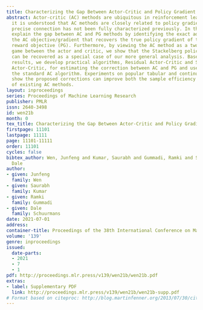 ```yaml
---
title: Characterizing the Gap Between Actor-Critic and Policy Gradient
abstract: Actor-critic (AC) methods are ubiquitous in reinforcement learning. Although
  it is understood that AC methods are closely related to policy gradient (PG), their
  precise connection has not been fully characterized previously. In this paper, we
  explain the gap between AC and PG methods by identifying the exact adjustment to
  the AC objective/gradient that recovers the true policy gradient of the cumulative
  reward objective (PG). Furthermore, by viewing the AC method as a two-player Stackelberg
  game between the actor and critic, we show that the Stackelberg policy gradient
  can be recovered as a special case of our more general analysis. Based on these
  results, we develop practical algorithms, Residual Actor-Critic and Stackelberg
  Actor-Critic, for estimating the correction between AC and PG and use these to modify
  the standard AC algorithm. Experiments on popular tabular and continuous environments
  show the proposed corrections can improve both the sample efficiency and final performance
  of existing AC methods.
layout: inproceedings
series: Proceedings of Machine Learning Research
publisher: PMLR
issn: 2640-3498
id: wen21b
month: 0
tex_title: Characterizing the Gap Between Actor-Critic and Policy Gradient
firstpage: 11101
lastpage: 11111
page: 11101-11111
order: 11101
cycles: false
bibtex_author: Wen, Junfeng and Kumar, Saurabh and Gummadi, Ramki and Schuurmans,
  Dale
author:
- given: Junfeng
  family: Wen
- given: Saurabh
  family: Kumar
- given: Ramki
  family: Gummadi
- given: Dale
  family: Schuurmans
date: 2021-07-01
address:
container-title: Proceedings of the 38th International Conference on Machine Learning
volume: '139'
genre: inproceedings
issued:
  date-parts:
  - 2021
  - 7
  - 1
pdf: http://proceedings.mlr.press/v139/wen21b/wen21b.pdf
extras:
- label: Supplementary PDF
  link: http://proceedings.mlr.press/v139/wen21b/wen21b-supp.pdf
# Format based on citeproc: http://blog.martinfenner.org/2013/07/30/citeproc-yaml-for-bibliographies/
---
```


